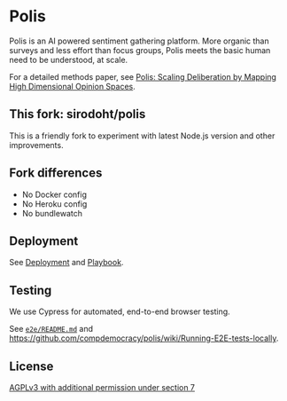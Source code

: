 # Polis

Polis is an AI powered sentiment gathering platform. More organic than surveys
and less effort than focus groups, Polis meets the basic human need to be
understood, at scale.

For a detailed methods paper, see
[Polis: Scaling Deliberation by Mapping High Dimensional Opinion Spaces][methods-paper].

[methods-paper]: https://www.e-revistes.uji.es/index.php/recerca/article/view/5516/6558

## This fork: sirodoht/polis

This is a friendly fork to experiment with latest Node.js version and other
improvements.

## Fork differences

* No Docker config
* No Heroku config
* No bundlewatch

## Deployment

See [Deployment](/docs/deployment.md) and [Playbook](/docs/playbook.md).

## Testing

We use Cypress for automated, end-to-end browser testing.

See [`e2e/README.md`](/e2e/README.md) and
https://github.com/compdemocracy/polis/wiki/Running-E2E-tests-locally.

## License

[AGPLv3 with additional permission under section 7](/LICENSE)

